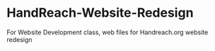 # HandReach-Website-Redesign
For Website Development class, web files for Handreach.org website redesign
